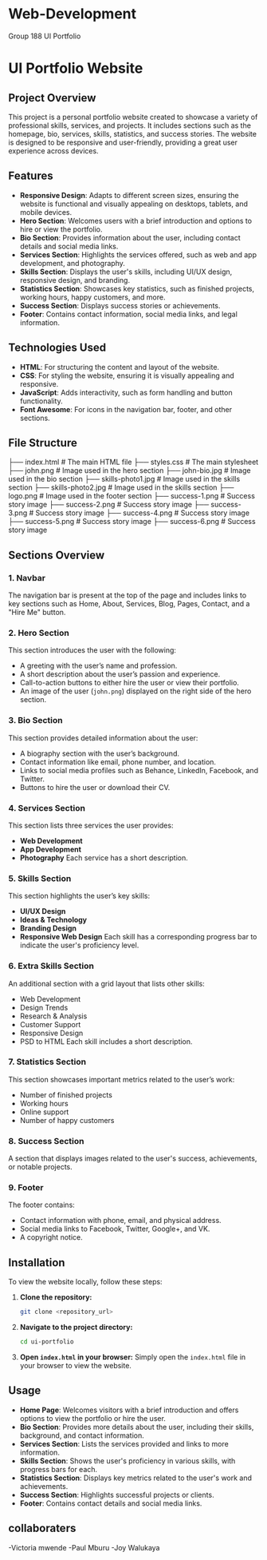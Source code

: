 # Web-Development
Group 188 UI Portfolio


# UI Portfolio Website

## Project Overview

This project is a personal portfolio website created to showcase a variety of professional skills, services, and projects. It includes sections such as the homepage, bio, services, skills, statistics, and success stories. The website is designed to be responsive and user-friendly, providing a great user experience across devices.

## Features

- **Responsive Design**: Adapts to different screen sizes, ensuring the website is functional and visually appealing on desktops, tablets, and mobile devices.
- **Hero Section**: Welcomes users with a brief introduction and options to hire or view the portfolio.
- **Bio Section**: Provides information about the user, including contact details and social media links.
- **Services Section**: Highlights the services offered, such as web and app development, and photography.
- **Skills Section**: Displays the user's skills, including UI/UX design, responsive design, and branding.
- **Statistics Section**: Showcases key statistics, such as finished projects, working hours, happy customers, and more.
- **Success Section**: Displays success stories or achievements.
- **Footer**: Contains contact information, social media links, and legal information.

## Technologies Used

- **HTML**: For structuring the content and layout of the website.
- **CSS**: For styling the website, ensuring it is visually appealing and responsive.
- **JavaScript**: Adds interactivity, such as form handling and button functionality.
- **Font Awesome**: For icons in the navigation bar, footer, and other sections.

## File Structure


├── index.html           # The main HTML file
├── styles.css           # The main stylesheet
├── john.png             # Image used in the hero section
├── john-bio.jpg         # Image used in the bio section
├── skills-photo1.jpg    # Image used in the skills section
├── skills-photo2.jpg    # Image used in the skills section
├── logo.png             # Image used in the footer section
├── success-1.png        # Success story image
├── success-2.png        # Success story image
├── success-3.png        # Success story image
├── success-4.png        # Success story image
├── success-5.png        # Success story image
├── success-6.png        # Success story image


## Sections Overview

### 1. Navbar
The navigation bar is present at the top of the page and includes links to key sections such as Home, About, Services, Blog, Pages, Contact, and a "Hire Me" button.

### 2. Hero Section
This section introduces the user with the following:
- A greeting with the user’s name and profession.
- A short description about the user’s passion and experience.
- Call-to-action buttons to either hire the user or view their portfolio.
- An image of the user (`john.png`) displayed on the right side of the hero section.

### 3. Bio Section
This section provides detailed information about the user:
- A biography section with the user’s background.
- Contact information like email, phone number, and location.
- Links to social media profiles such as Behance, LinkedIn, Facebook, and Twitter.
- Buttons to hire the user or download their CV.

### 4. Services Section
This section lists three services the user provides:
- **Web Development**
- **App Development**
- **Photography**
Each service has a short description.

### 5. Skills Section
This section highlights the user’s key skills:
- **UI/UX Design**
- **Ideas & Technology**
- **Branding Design**
- **Responsive Web Design**
Each skill has a corresponding progress bar to indicate the user's proficiency level.

### 6. Extra Skills Section
An additional section with a grid layout that lists other skills:
- Web Development
- Design Trends
- Research & Analysis
- Customer Support
- Responsive Design
- PSD to HTML
Each skill includes a short description.

### 7. Statistics Section
This section showcases important metrics related to the user’s work:
- Number of finished projects
- Working hours
- Online support
- Number of happy customers

### 8. Success Section
A section that displays images related to the user's success, achievements, or notable projects.

### 9. Footer
The footer contains:
- Contact information with phone, email, and physical address.
- Social media links to Facebook, Twitter, Google+, and VK.
- A copyright notice.

## Installation

To view the website locally, follow these steps:

1. **Clone the repository:**
   ```bash
   git clone <repository_url>
   ```

2. **Navigate to the project directory:**
   ```bash
   cd ui-portfolio
   ```

3. **Open `index.html` in your browser:**
   Simply open the `index.html` file in your browser to view the website.

## Usage

- **Home Page**: Welcomes visitors with a brief introduction and offers options to view the portfolio or hire the user.
- **Bio Section**: Provides more details about the user, including their skills, background, and contact information.
- **Services Section**: Lists the services provided and links to more information.
- **Skills Section**: Shows the user's proficiency in various skills, with progress bars for each.
- **Statistics Section**: Displays key metrics related to the user's work and achievements.
- **Success Section**: Highlights successful projects or clients.
- **Footer**: Contains contact details and social media links.

## collaboraters 
-Victoria mwende
-Paul Mburu
-Joy Walukaya


